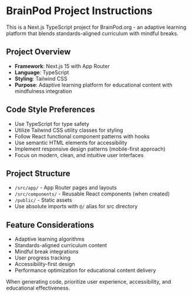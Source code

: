 <!-- Use this file to provide workspace-specific custom instructions to Copilot. For more details, visit https://code.visualstudio.com/docs/copilot/copilot-customization#_use-a-githubcopilotinstructionsmd-file -->

# BrainPod Project Instructions

This is a Next.js TypeScript project for BrainPod.org - an adaptive learning platform that blends standards-aligned curriculum with mindful breaks.

## Project Overview
- **Framework**: Next.js 15 with App Router
- **Language**: TypeScript
- **Styling**: Tailwind CSS
- **Purpose**: Adaptive learning platform for educational content with mindfulness integration

## Code Style Preferences
- Use TypeScript for type safety
- Utilize Tailwind CSS utility classes for styling
- Follow React functional component patterns with hooks
- Use semantic HTML elements for accessibility
- Implement responsive design patterns (mobile-first approach)
- Focus on modern, clean, and intuitive user interfaces

## Project Structure
- `/src/app/` - App Router pages and layouts
- `/src/components/` - Reusable React components (when created)
- `/public/` - Static assets
- Use absolute imports with `@/` alias for src directory

## Feature Considerations
- Adaptive learning algorithms
- Standards-aligned curriculum content
- Mindful break integrations
- User progress tracking
- Accessibility-first design
- Performance optimization for educational content delivery

When generating code, prioritize user experience, accessibility, and educational effectiveness.
